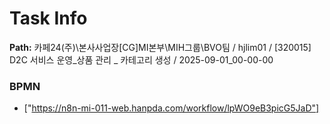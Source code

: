 # Task Info

**Path:** 카페24(주)\본사사업장\[CG]MI본부\MIH그룹\BVO팀 / hjlim01 / [320015] D2C 서비스 운영_상품 관리 _ 카테고리 생성 / 2025-09-01_00-00-00

### BPMN
- ["https://n8n-mi-011-web.hanpda.com/workflow/lpWO9eB3picG5JaD"]

